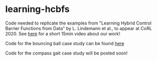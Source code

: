 # learning-hcbfs
Code needed to replicate the examples from "Learning Hybrid Control Barrier Functions from Data" by L. Lindemann et al., to appear at CoRL 2020.  See [here](https://github.com/unstable-zeros/learning-hcbfs/blob/main/CoRL_15min.mp4) for a short 15min video about our work!

Code for the bouncing ball case study can be found [here](https://github.com/unstable-zeros/learning-hcbfs/tree/main/bouncing_ball_for_share)

Code for the compass gait case study will be posted soon!
